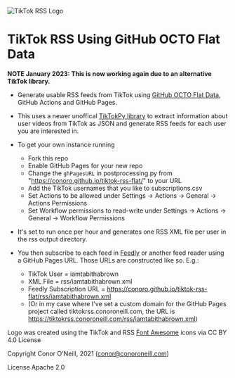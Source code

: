 ![TikTok RSS Logo](https://tiktokrss.uselesslesbians.gay/favicon-32x32.png)
# TikTok RSS Using GitHub OCTO Flat Data

**NOTE January 2023: This is now working again due to an alternative TikTok library.**

* Generate usable RSS feeds from TikTok using [GitHub OCTO Flat Data](https://octo.github.com/projects/flat-data), GitHub Actions and GitHub Pages.

* This uses a newer unoffical [TikTokPy library](https://github.com/Russell-Newton/TikTokPy) to extract information about user videos from TikTok as JSON and generate RSS feeds for each user you are interested in.

* To get your own instance running
	* Fork this repo 
	* Enable GitHub Pages for your new repo
	* Change the `ghPagesURL` in postprocessing.py from "https://conoro.github.io/tiktok-rss-flat/" to your URL
	* Add the TikTok usernames that you like to subscriptions.csv
	* Set Actions to be allowed under Settings -> Actions -> General -> Actions Permissions
	* Set Workflow permissions to read-write under Settings -> Actions -> General -> Workflow Permissions

* It's set to run once per hour and generates one RSS XML file per user in the rss output directory.

* You then subscribe to each feed in [Feedly](https://www.feedly.com) or another feed reader using a GitHub Pages URL. Those URLs are constructed like so. E.g.:

	* TikTok User = iamtabithabrown
	* XML File = rss/iamtabithabrown.xml
	* Feedly Subscription URL = https://conoro.github.io/tiktok-rss-flat/rss/iamtabithabrown.xml
	* (Or in my case where I've set a custom domain for the GitHub Pages project called tiktokrss.conoroneill.com, the URL is https://tiktokrss.conoroneill.com/rss/iamtabithabrown.xml)

Logo was created using the TikTok and RSS [Font Awesome](https://fontawesome.com/license/free) icons via CC BY 4.0 License

Copyright Conor O'Neill, 2021 (conor@conoroneill.com)

License Apache 2.0

